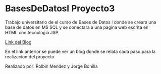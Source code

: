 # BasesDeDatosl Proyecto3

Trabajo universitario de el curso de Bases de Datos l donde se creara una base de datos en MS SQL y se conectara a una pagina web escrita en HTML con tecnologia JSP 

[Link del Blog](https://tareaprogramada3bd.blogspot.com/)

En el link anterior se puede ver un blog donde se relata cada paso para la realizacion del proyecto

Realizado por: Rolbin Mendez y Jorge Bonilla

